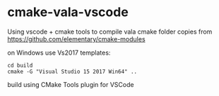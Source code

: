 # cmake-vala-vscode

Using vscode + cmake tools to compile vala
cmake folder copies from https://github.com/elementary/cmake-modules



on Windows use Vs2017 templates:

    cd build
    cmake -G "Visual Studio 15 2017 Win64" ..


build using CMake Tools plugin for VSCode